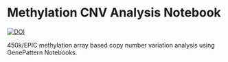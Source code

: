 # Methylation CNV Analysis Notebook
[![DOI](https://zenodo.org/badge/DOI/10.5281/zenodo.1419319.svg)](https://doi.org/10.5281/zenodo.1419319)

450k/EPIC methylation array based copy number variation analysis using GenePattern Notebooks.
